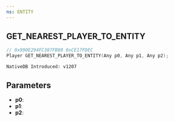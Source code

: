 ```yaml
---
ns: ENTITY
---
```

## GET_NEAREST_PLAYER_TO_ENTITY

```c
// 0x990E294FC387FB88 0xCE17FDEC
Player GET_NEAREST_PLAYER_TO_ENTITY(Any p0, Any p1, Any p2);
```

```
NativeDB Introduced: v1207
```

## Parameters
* **p0**:
* **p1**:
* **p2**:
